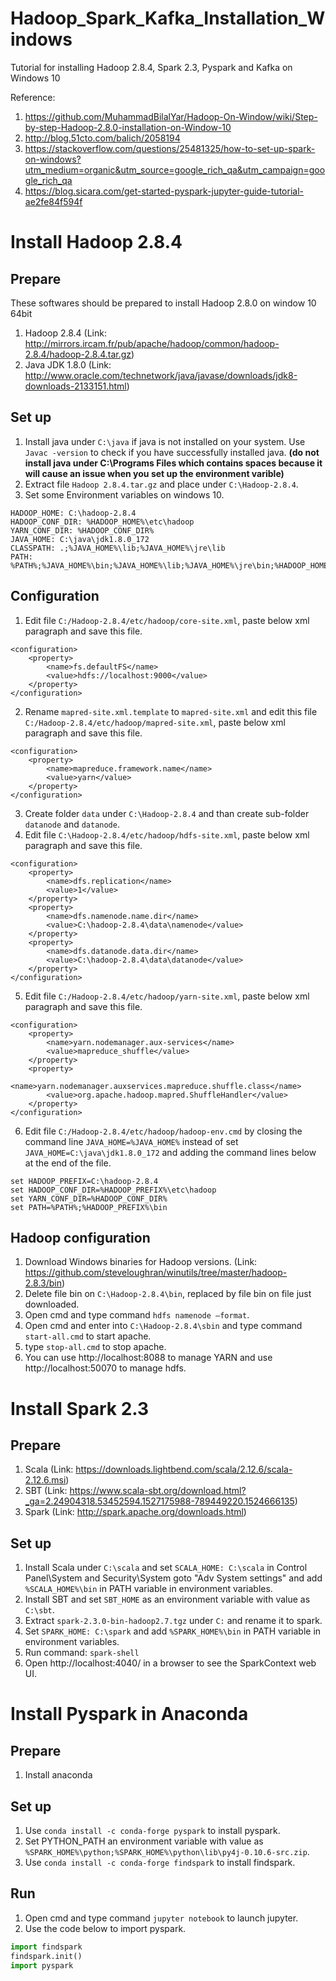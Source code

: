 # Hadoop_Spark_Kafka_Installation_Windows
Tutorial for installing Hadoop 2.8.4, Spark 2.3, Pyspark and Kafka on Windows 10

Reference: 
1. https://github.com/MuhammadBilalYar/Hadoop-On-Window/wiki/Step-by-step-Hadoop-2.8.0-installation-on-Window-10
2. http://blog.51cto.com/balich/2058194
3. https://stackoverflow.com/questions/25481325/how-to-set-up-spark-on-windows?utm_medium=organic&utm_source=google_rich_qa&utm_campaign=google_rich_qa
4. https://blog.sicara.com/get-started-pyspark-jupyter-guide-tutorial-ae2fe84f594f
# Install Hadoop 2.8.4
## Prepare
These softwares should be prepared to install Hadoop 2.8.0 on window 10 64bit
1. Hadoop 2.8.4 (Link: http://mirrors.ircam.fr/pub/apache/hadoop/common/hadoop-2.8.4/hadoop-2.8.4.tar.gz)
2. Java JDK 1.8.0 (Link: http://www.oracle.com/technetwork/java/javase/downloads/jdk8-downloads-2133151.html)
## Set up
1. Install java under `C:\java` if java is not installed on your system. Use `Javac -version` to check if you have successfully installed java. **(do not install java under C:\Programs Files which contains spaces because it will cause an issue when you set up the environment varible)**
2. Extract file `Hadoop 2.8.4.tar.gz` and place under `C:\Hadoop-2.8.4`. 
3. Set some Environment variables on windows 10.
```
HADOOP_HOME: C:\hadoop-2.8.4
HADOOP_CONF_DIR: %HADOOP_HOME%\etc\hadoop
YARN_CONF_DIR: %HADOOP_CONF_DIR%
JAVA_HOME: C:\java\jdk1.8.0_172
CLASSPATH: .;%JAVA_HOME%\lib;%JAVA_HOME%\jre\lib
PATH: %PATH%;%JAVA_HOME%\bin;%JAVA_HOME%\lib;%JAVA_HOME%\jre\bin;%HADOOP_HOME%\bin
```
## Configuration
1. Edit file `C:/Hadoop-2.8.4/etc/hadoop/core-site.xml`, paste below xml paragraph and save this file.
```
<configuration>
    <property>
        <name>fs.defaultFS</name>
        <value>hdfs://localhost:9000</value>
    </property>
</configuration>
```
2. Rename `mapred-site.xml.template` to `mapred-site.xml` and edit this file `C:/Hadoop-2.8.4/etc/hadoop/mapred-site.xml`, paste below xml paragraph and save this file.
```
<configuration>
    <property>
        <name>mapreduce.framework.name</name>
        <value>yarn</value>
    </property>
</configuration>
```
3. Create folder `data` under `C:\Hadoop-2.8.4` and than create sub-folder `datanode` and `datanode`.
4. Edit file `C:\Hadoop-2.8.4/etc/hadoop/hdfs-site.xml`, paste below xml paragraph and save this file.
```
<configuration>
    <property>
        <name>dfs.replication</name>
        <value>1</value>
    </property>
    <property>
        <name>dfs.namenode.name.dir</name>
        <value>C:\hadoop-2.8.4\data\namenode</value>
    </property>
    <property>
        <name>dfs.datanode.data.dir</name>
        <value>C:\hadoop-2.8.4\data\datanode</value>
    </property>
</configuration>
```
5. Edit file `C:/Hadoop-2.8.4/etc/hadoop/yarn-site.xml`, paste below xml paragraph and save this file.
```
<configuration>
    <property>
        <name>yarn.nodemanager.aux-services</name>
        <value>mapreduce_shuffle</value>
    </property>
    <property>
        <name>yarn.nodemanager.auxservices.mapreduce.shuffle.class</name>  
        <value>org.apache.hadoop.mapred.ShuffleHandler</value>
    </property>
</configuration>
```
6. Edit file `C:/Hadoop-2.8.4/etc/hadoop/hadoop-env.cmd` by closing the command line `JAVA_HOME=%JAVA_HOME%` instead of set `JAVA_HOME=C:\java\jdk1.8.0_172` and adding the command lines below at the end of the file.
```
set HADOOP_PREFIX=C:\hadoop-2.8.4
set HADOOP_CONF_DIR=%HADOOP_PREFIX%\etc\hadoop
set YARN_CONF_DIR=%HADOOP_CONF_DIR%
set PATH=%PATH%;%HADOOP_PREFIX%\bin
```
## Hadoop configuration
1. Download Windows binaries for Hadoop versions. (Link: https://github.com/steveloughran/winutils/tree/master/hadoop-2.8.3/bin)
2. Delete file bin on `C:\Hadoop-2.8.4\bin`, replaced by file bin on file just downloaded.
3. Open cmd and type command `hdfs namenode –format`.
4. Open cmd and enter into `C:\Hadoop-2.8.4\sbin` and type command `start-all.cmd` to start apache.
5. type `stop-all.cmd` to stop apache.
6. You can use http://localhost:8088 to manage YARN and use http://localhost:50070 to manage hdfs.
# Install Spark 2.3
## Prepare
1. Scala (Link: https://downloads.lightbend.com/scala/2.12.6/scala-2.12.6.msi)
2. SBT (Link: https://www.scala-sbt.org/download.html?_ga=2.24904318.53452594.1527175988-789449220.1524666135)
3. Spark (Link: http://spark.apache.org/downloads.html)
## Set up
1. Install Scala under `C:\scala` and set `SCALA_HOME: C:\scala` in Control Panel\System and Security\System goto "Adv System settings" and add `%SCALA_HOME%\bin` in PATH variable in environment variables.
2. Install SBT and set `SBT_HOME` as an environment variable with value as `C:\sbt`.
3. Extract `spark-2.3.0-bin-hadoop2.7.tgz` under `C:` and rename it to spark.
4. Set `SPARK_HOME: C:\spark` and add `%SPARK_HOME%\bin` in PATH variable in environment variables.
5. Run command: `spark-shell`
6. Open http://localhost:4040/ in a browser to see the SparkContext web UI.
# Install Pyspark in Anaconda
## Prepare
1. Install anaconda
## Set up
1. Use `conda install -c conda-forge pyspark` to install pyspark.
2. Set PYTHON_PATH an environment variable with value as `%SPARK_HOME%\python;%SPARK_HOME%\python\lib\py4j-0.10.6-src.zip`.
3. Use `conda install -c conda-forge findspark` to install findspark.
## Run
1. Open cmd and type command `jupyter notebook` to launch jupyter.
2. Use the code below to import pyspark.
```python
import findspark
findspark.init()
import pyspark
```
